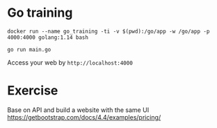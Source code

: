 # Go training

```
docker run --name go_training -ti -v $(pwd):/go/app -w /go/app -p 4000:4000 golang:1.14 bash
```

```
go run main.go
```

Access your web by `http://localhost:4000`

# Exercise
Base on API and build a website with the same UI https://getbootstrap.com/docs/4.4/examples/pricing/
